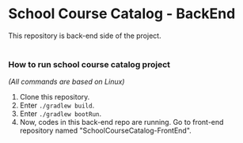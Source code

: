 # School Course Catalog - BackEnd

This repository is back-end side of the project.
<br></br>

### How to run school course catalog project 
_(All commands are based on Linux)_

1. Clone this repository.
2. Enter `./gradlew build`.
3. Enter `./gradlew bootRun`.
4. Now, codes in this back-end repo are running. Go to front-end repository named "SchoolCourseCatalog-FrontEnd".

